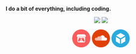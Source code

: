 <p align="left">
    <strong>I do a bit of everything, including coding.</strong>
    <br>
    <!--
    <a href="https://yancharkin.github.io/">https://yancharkin.github.io/</a>
    -->
</p>
<p align="center">
    <img src="https://github-readme-stats.vercel.app/api/top-langs/?username=yancharkin&exclude_repo=SpelunkyClassicHD,SpelunkyClassicHDhtml5,game_jams,games_nebula_goglib_scripts,games_nebula_mylib_scripts&size_weight=0.5&count_weight=0.5&layout=compact&card_width=420&theme=transparent&border_color=3f464f">
    <img src="https://github-readme-stats.vercel.app/api/?username=yancharkin&hide_title=true&card_width=420&theme=transparent&border_color=3f464f"/>
</p>
<p align="center">
    <!--
    <a href="https://www.linkedin.com/in/yancharkin/"><img width="48px" src="images/linkedin.png"></a>
    <a href="https://yancharkin.bandcamp.com/music"><img width="48px" src="images/bandcamp.png"></a>
    <a href="https://www.upwork.com/freelancers/~01f01fe014e0852622"><img width="48px" src="images/upwork.png"></a>
    -->
    <a href="https://yancharkin.itch.io/"><img width="48px" src="images/itch.png"></a>
    <a href="https://soundcloud.com/yancharkin"><img width="48px" src="images/soundcloud.png"></a>
    <a href="https://sketchfab.com/yancharkin"><img width="48px" src="images/sketchfab.png"></a>
</p>
